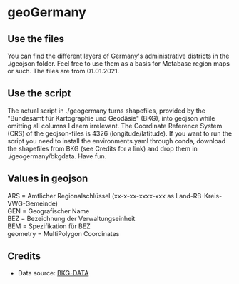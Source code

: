 geoGermany
==================

## Use the files

You can find the different layers of Germany's administrative districts in the
./geojson folder. Feel free to use them as a basis for Metabase region maps or such.
The files are from 01.01.2021.

## Use the script

The actual script in ./geogermany turns shapefiles, provided by the
"Bundesamt für Kartographie und Geodäsie" (BKG), into geojson while omitting
all columns I deem irrelevant.
The Coordinate Reference System (CRS) of the geojson-files is 4326 (longitude/latitude).
If you want to run the script you need to install the environments.yaml through conda,
download the shapefiles from BKG (see Credits for a link) and drop them in ./geogermany/bkgdata.
Have fun.

## Values in geojson

ARS = Amtlicher Regionalschlüssel (xx-x-xx-xxxx-xxx as Land-RB-Kreis-VWG-Gemeinde)  
GEN = Geografischer Name  
BEZ = Bezeichnung der Verwaltungseinheit  
BEM = Spezifikation für BEZ  
geometry = MultiPolygon Coordinates  

## Credits

* Data source: [BKG-DATA](https://gdz.bkg.bund.de/index.php/default/open-data/verwaltungsgebiete-1-5-000-000-ebenen-stand-01-01-vg5000-ebenen-01-01.html)
